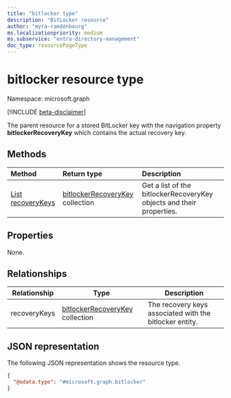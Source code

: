 ```yaml
---
title: "bitlocker type"
description: "BitLocker resource"
author: "myra-ramdenbourg"
ms.localizationpriority: medium
ms.subservice: "entra-directory-management"
doc_type: resourcePageType
---
```


# bitlocker resource type

Namespace: microsoft.graph

[!INCLUDE [beta-disclaimer](../../includes/beta-disclaimer.md)]

The parent resource for a stored BitLocker key with the navigation property **bitlockerRecoveryKey** which contains the actual recovery key.

## Methods
|Method|Return type|Description|
|:---|:---|:---|
|[List recoveryKeys](../api/bitlocker-list-recoverykeys.md)|[bitlockerRecoveryKey](../resources/bitlockerrecoverykey.md) collection|Get a list of the bitlockerRecoveryKey objects and their properties.|

## Properties
None.

## Relationships
| Relationship | Type | Description |
|--|--|--|
| recoveryKeys | [bitlockerRecoveryKey](../resources/bitlockerrecoverykey.md) collection | The recovery keys associated with the bitlocker entity. |

## JSON representation
The following JSON representation shows the resource type.
<!-- {
  "blockType": "resource",
  "@odata.type": "microsoft.graph.bitlocker",
  "baseType": "microsoft.graph.entity",
  "openType": false
}
-->
``` json
{
  "@odata.type": "#microsoft.graph.bitlocker"
}
```

